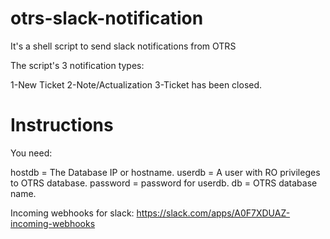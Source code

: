 # otrs-slack-notification
It's a shell script to send slack notifications from OTRS

The script's 3 notification types:

1-New Ticket
2-Note/Actualization 
3-Ticket has been closed. 

# Instructions

You need: 

hostdb = The Database IP or hostname.
userdb = A user with RO privileges to OTRS database.
password = password for userdb.
db = OTRS database name.

Incoming webhooks for slack: 
https://slack.com/apps/A0F7XDUAZ-incoming-webhooks

